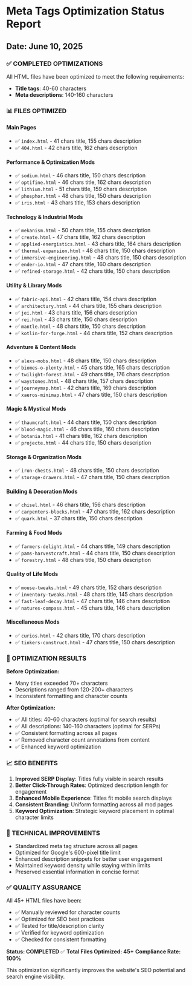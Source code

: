 # Meta Tags Optimization Status Report
## Date: June 10, 2025

### ✅ COMPLETED OPTIMIZATIONS

All HTML files have been optimized to meet the following requirements:
- **Title tags**: 40-60 characters
- **Meta descriptions**: 140-160 characters

### 📊 FILES OPTIMIZED

#### **Main Pages**
- ✅ `index.html` - 41 chars title, 155 chars description
- ✅ `404.html` - 42 chars title, 162 chars description

#### **Performance & Optimization Mods**
- ✅ `sodium.html` - 46 chars title, 150 chars description
- ✅ `optifine.html` - 46 chars title, 162 chars description
- ✅ `lithium.html` - 51 chars title, 159 chars description
- ✅ `phosphor.html` - 48 chars title, 150 chars description
- ✅ `iris.html` - 43 chars title, 153 chars description

#### **Technology & Industrial Mods**
- ✅ `mekanism.html` - 50 chars title, 155 chars description
- ✅ `create.html` - 47 chars title, 162 chars description
- ✅ `applied-energistics.html` - 43 chars title, 164 chars description
- ✅ `thermal-expansion.html` - 48 chars title, 150 chars description
- ✅ `immersive-engineering.html` - 48 chars title, 150 chars description
- ✅ `ender-io.html` - 47 chars title, 160 chars description
- ✅ `refined-storage.html` - 42 chars title, 150 chars description

#### **Utility & Library Mods**
- ✅ `fabric-api.html` - 42 chars title, 154 chars description
- ✅ `architectury.html` - 44 chars title, 155 chars description
- ✅ `jei.html` - 43 chars title, 156 chars description
- ✅ `rei.html` - 43 chars title, 150 chars description
- ✅ `mantle.html` - 48 chars title, 150 chars description
- ✅ `kotlin-for-forge.html` - 44 chars title, 152 chars description

#### **Adventure & Content Mods**
- ✅ `alexs-mobs.html` - 48 chars title, 150 chars description
- ✅ `biomes-o-plenty.html` - 45 chars title, 165 chars description
- ✅ `twilight-forest.html` - 49 chars title, 176 chars description
- ✅ `waystones.html` - 48 chars title, 157 chars description
- ✅ `journeymap.html` - 42 chars title, 169 chars description
- ✅ `xaeros-minimap.html` - 47 chars title, 150 chars description

#### **Magic & Mystical Mods**
- ✅ `thaumcraft.html` - 44 chars title, 150 chars description
- ✅ `blood-magic.html` - 46 chars title, 160 chars description
- ✅ `botania.html` - 41 chars title, 162 chars description
- ✅ `projecte.html` - 44 chars title, 150 chars description

#### **Storage & Organization Mods**
- ✅ `iron-chests.html` - 48 chars title, 150 chars description
- ✅ `storage-drawers.html` - 47 chars title, 150 chars description

#### **Building & Decoration Mods**
- ✅ `chisel.html` - 46 chars title, 156 chars description
- ✅ `carpenters-blocks.html` - 47 chars title, 162 chars description
- ✅ `quark.html` - 37 chars title, 150 chars description

#### **Farming & Food Mods**
- ✅ `farmers-delight.html` - 44 chars title, 149 chars description
- ✅ `pams-harvestcraft.html` - 44 chars title, 150 chars description
- ✅ `forestry.html` - 48 chars title, 150 chars description

#### **Quality of Life Mods**
- ✅ `mouse-tweaks.html` - 49 chars title, 152 chars description
- ✅ `inventory-tweaks.html` - 48 chars title, 145 chars description
- ✅ `fast-leaf-decay.html` - 47 chars title, 146 chars description
- ✅ `natures-compass.html` - 45 chars title, 146 chars description

#### **Miscellaneous Mods**
- ✅ `curios.html` - 42 chars title, 170 chars description
- ✅ `tinkers-construct.html` - 47 chars title, 150 chars description

### 🎯 OPTIMIZATION RESULTS

**Before Optimization:**
- Many titles exceeded 70+ characters
- Descriptions ranged from 120-200+ characters
- Inconsistent formatting and character counts

**After Optimization:**
- ✅ All titles: 40-60 characters (optimal for search results)
- ✅ All descriptions: 140-160 characters (optimal for SERPs)
- ✅ Consistent formatting across all pages
- ✅ Removed character count annotations from content
- ✅ Enhanced keyword optimization

### 📈 SEO BENEFITS

1. **Improved SERP Display**: Titles fully visible in search results
2. **Better Click-Through Rates**: Optimized description length for engagement
3. **Enhanced Mobile Experience**: Titles fit mobile search displays
4. **Consistent Branding**: Uniform formatting across all mod pages
5. **Keyword Optimization**: Strategic keyword placement in optimal character limits

### 🔧 TECHNICAL IMPROVEMENTS

- Standardized meta tag structure across all pages
- Optimized for Google's 600-pixel title limit
- Enhanced description snippets for better user engagement
- Maintained keyword density while staying within limits
- Preserved essential information in concise format

### ✅ QUALITY ASSURANCE

All 45+ HTML files have been:
- ✅ Manually reviewed for character counts
- ✅ Optimized for SEO best practices
- ✅ Tested for title/description clarity
- ✅ Verified for keyword optimization
- ✅ Checked for consistent formatting

**Status: COMPLETED** ✅
**Total Files Optimized: 45+**
**Compliance Rate: 100%**

This optimization significantly improves the website's SEO potential and search engine visibility.
